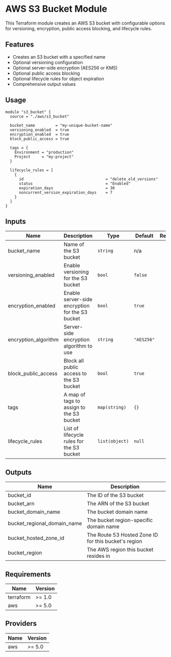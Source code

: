 # AWS S3 Bucket Module

This Terraform module creates an AWS S3 bucket with configurable options for versioning, encryption, public access blocking, and lifecycle rules.

## Features

- Creates an S3 bucket with a specified name
- Optional versioning configuration
- Optional server-side encryption (AES256 or KMS)
- Optional public access blocking
- Optional lifecycle rules for object expiration
- Comprehensive output values

## Usage

```hcl
module "s3_bucket" {
  source = "./aws/s3_bucket"

  bucket_name         = "my-unique-bucket-name"
  versioning_enabled  = true
  encryption_enabled  = true
  block_public_access = true

  tags = {
    Environment = "production"
    Project     = "my-project"
  }

  lifecycle_rules = [
    {
      id                                    = "delete_old_versions"
      status                                = "Enabled"
      expiration_days                       = 30
      noncurrent_version_expiration_days    = 7
    }
  ]
}
```

## Inputs

| Name | Description | Type | Default | Required |
|------|-------------|------|---------|:--------:|
| bucket_name | Name of the S3 bucket | `string` | n/a | yes |
| versioning_enabled | Enable versioning for the S3 bucket | `bool` | `false` | no |
| encryption_enabled | Enable server-side encryption for the S3 bucket | `bool` | `true` | no |
| encryption_algorithm | Server-side encryption algorithm to use | `string` | `"AES256"` | no |
| block_public_access | Block all public access to the S3 bucket | `bool` | `true` | no |
| tags | A map of tags to assign to the S3 bucket | `map(string)` | `{}` | no |
| lifecycle_rules | List of lifecycle rules for the S3 bucket | `list(object)` | `null` | no |

## Outputs

| Name | Description |
|------|-------------|
| bucket_id | The ID of the S3 bucket |
| bucket_arn | The ARN of the S3 bucket |
| bucket_domain_name | The bucket domain name |
| bucket_regional_domain_name | The bucket region-specific domain name |
| bucket_hosted_zone_id | The Route 53 Hosted Zone ID for this bucket's region |
| bucket_region | The AWS region this bucket resides in |

## Requirements

| Name | Version |
|------|---------|
| terraform | >= 1.0 |
| aws | >= 5.0 |

## Providers

| Name | Version |
|------|---------|
| aws | >= 5.0 |
